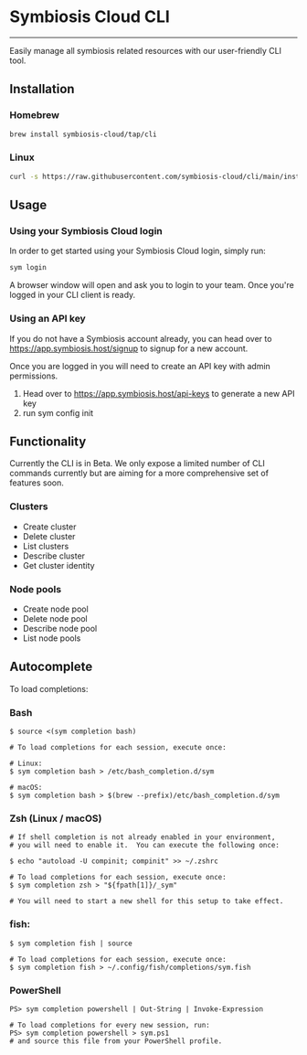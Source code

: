 # Symbiosis Cloud CLI
--------------------

Easily manage all symbiosis related resources with our user-friendly CLI tool.

## Installation

### Homebrew
```bash
brew install symbiosis-cloud/tap/cli
```

### Linux

```bash
curl -s https://raw.githubusercontent.com/symbiosis-cloud/cli/main/install.sh | sh
```

## Usage

### Using your Symbiosis Cloud login

In order to get started using your Symbiosis Cloud login, simply run:

```bash
sym login
```

A browser window will open and ask you to login to your team. Once you're logged in your CLI client is ready.

### Using an API key
If you do not have a Symbiosis account already, you can head over to https://app.symbiosis.host/signup
to signup for a new account.

Once you are logged in you will need to create an API key with admin permissions.

1. Head over to https://app.symbiosis.host/api-keys to generate a new API key
2. run sym config init

## Functionality

Currently the CLI is in Beta. We only expose a limited number of CLI commands currently but are aiming for a more comprehensive set of features soon.

### Clusters

* Create cluster
* Delete cluster
* List clusters
* Describe cluster
* Get cluster identity

### Node pools

* Create node pool
* Delete node pool
* Describe node pool
* List node pools

## Autocomplete

To load completions:

### Bash
```
$ source <(sym completion bash)

# To load completions for each session, execute once:

# Linux:
$ sym completion bash > /etc/bash_completion.d/sym

# macOS:
$ sym completion bash > $(brew --prefix)/etc/bash_completion.d/sym
```
### Zsh (Linux / macOS)
```
# If shell completion is not already enabled in your environment,
# you will need to enable it.  You can execute the following once:

$ echo "autoload -U compinit; compinit" >> ~/.zshrc

# To load completions for each session, execute once:
$ sym completion zsh > "${fpath[1]}/_sym"

# You will need to start a new shell for this setup to take effect.
```
### fish:
```
$ sym completion fish | source

# To load completions for each session, execute once:
$ sym completion fish > ~/.config/fish/completions/sym.fish
```
### PowerShell
```
PS> sym completion powershell | Out-String | Invoke-Expression

# To load completions for every new session, run:
PS> sym completion powershell > sym.ps1
# and source this file from your PowerShell profile.
```